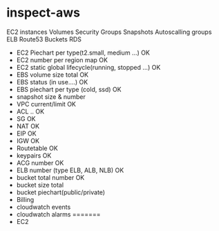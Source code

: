 # inspect-aws

EC2 instances
Volumes
Security Groups
Snapshots
Autoscalling groups
ELB
Route53
Buckets
RDS

* EC2 Piechart per type(t2.small, medium ...) OK
* EC2 number per region map   OK 
* EC2 static global lifecycle(running, stopped ...) OK
* EBS volume size total OK
* EBS status (in use....) OK
* EBS piechart per type (cold, ssd) OK
* snapshot size & number
* VPC current/limit OK
* ACL .. OK
* SG OK
* NAT OK
* EIP OK
* IGW OK
* Routetable OK
* keypairs OK
* ACG number OK
* ELB number (type ELB, ALB, NLB) OK
* bucket total number OK
* bucket size total
* bucket piechart(public/private)
* Billing
* cloudwatch events
* cloudwatch alarms
=======
* EC2
